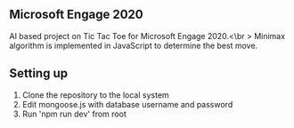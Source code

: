 ## Microsoft Engage 2020

AI based project on Tic Tac Toe for Microsoft Engage 2020.<\br >
Minimax algorithm is implemented in JavaScript to determine the best move.

## Setting up

1. Clone the repository to the local system
2. Edit mongoose.js with database username and password
3. Run 'npm run dev' from root
